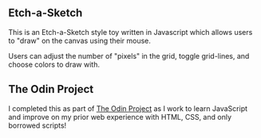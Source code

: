 ## Etch-a-Sketch
This is an Etch-a-Sketch style toy written in Javascript which allows users to "draw" on the canvas using their mouse.

Users can adjust the number of "pixels" in the grid, toggle grid-lines, and choose colors to draw with.

## The Odin Project
I completed this as part of [The Odin Project](https://www.theodinproject.com/lessons/foundations-etch-a-sketch) as I work to learn JavaScript and improve on my prior web experience with HTML, CSS, and only borrowed scripts!